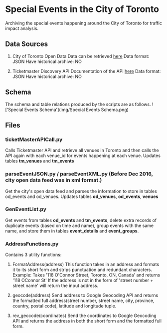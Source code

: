 # Special Events in the City of Toronto
Archiving the special events happening around the City of Toronto for traffic impact analysis.
## Data Sources
1. City of Toronto Open Data
	Data can be retrieved [here](http://www1.toronto.ca/wps/portal/contentonly?vgnextoid=8b0689fe9c18b210VgnVCM1000003dd60f89RCRD&vgnextchannel=1a66e03bb8d1e310VgnVCM10000071d60f89RCRD)
	Data format: JSON
	Have historical archive: NO
	
2. Ticketmaster Discovery API
	Documentation of the API [here](http://developer.ticketmaster.com/products-and-docs/apis/discovery/v2/)
	Data format: JSON
	Have historical archive: NO
	
## Schema
The schema and table relations produced by the scripts are as follows.
!['Special Events Schema'](img/Special Events Schema.png)

## Files

### ticketMasterAPICall.py
Calls Ticketmaster API and retrieve all venues in Toronto and then calls the API again with each venue_id for events happening at each venue.
Updates tables **tm_venues** and **tm_events** 

### parseEventJSON.py / parseEventXML.py (Before Dec 2016, city open data feed was in xml format.)
Get the city's open data feed and parses the information to store in tables od_events and od_venues.
Updates tables **od_venues**, **od_events**, **venues**

### GenEventList.py
Get events from tables **od_events** and **tm_events**, delete extra records of duplicate events (based on time and name), group events with the same name, and store them in tables **event_details** and **event_groups**.

### AddressFunctions.py
Contains 3 utility functions:
1. FormatAddress(address)
	This function takes in an address and formats it to its short form and strips punctuation and redundant characters. 
	Example: Takes '118 O'Connor Street, Toronto, ON, Canada' and returns '118 OConnor St'
	If the address is not in the form of 'street number + street name' will return the input address.
	
2. geocode(address)
	Send address to Google Geocoding API and returns the formatted full address(street number, street name, city, province, country, postal code), latitude and longitude tuple.
	
3. rev_geocode(coordinates)
	Send the coordinates to Google Geocoding API and returns the address in both the short form and the formatted full form.